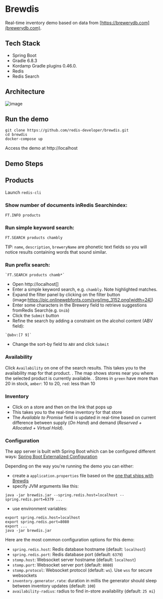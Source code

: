 # Brewdis


Real-time inventory demo based on data from [https://brewerydb.com](brewerydb.com).

## Tech Stack


- Spring Boot
- Gradle 6.8.3
- Kordamp Gradle plugins 0.46.0.
- Redis
- Redis Search



## Architecture

![image](https://raw.githubusercontent.com/redis-developer/brewdis/master/app/architecture.svg)





## Run the demo

```
git clone https://github.com/redis-developer/brewdis.git
cd brewdis
docker-compose up
```

Access the demo at http://localhost

## Demo Steps



## Products

Launch `redis-cli`

### Show number of documents inRedis Searchindex:

```
FT.INFO products
```

### Run simple keyword search:

```
FT.SEARCH products chambly
```

TIP: `name`, `description`, `breweryName` are phonetic text fields so you will notice results containing words that sound similar.

### Run prefix search:

```
`FT.SEARCH products chamb*`
```

- Open http://localhost[]
- Enter a simple keyword search, e.g. `chambly`. Note highlighted matches.
- Expand the filter panel by clicking on the filter button (image:https://pic.onlinewebfonts.com/svg/img_3152.png[width=24])
- Enter some characters in the Brewery field to retrieve suggestions fromRedis Search(e.g. `Unib`)
- Click the `Submit` button
- Refine the search by adding a constraint on the alcohol content (ABV field):

```
`@abv:[7 9]`
```
- Change the sort-by field to `ABV` and click `Submit`


### Availability

Click `Availability` on one of the search results. This takes you to the availability map for that product.
. The map shows stores near you where the selected product is currently available.
. Stores in `green` have more than 20 in stock, `amber`: 10 to 20, `red`: less than 10

### Inventory

- Click on a store and then on the link that pops up
- This takes you to the real-time inventory for that store
- The *Available to Promise* field is updated in real-time based on current difference between supply (*On Hand*) and demand (*Reserved + Allocated + Virtual Hold*).


### Configuration

The app server is built with Spring Boot which can be configured different ways: [Spring Boot Externalized Configuration](https://docs.spring.io/spring-boot/docs/2.2.x/reference/html/spring-boot-features.html#boot-features-external-config)

Depending on the way you're running the demo you can either:

- create a `application.properties` file based on the [one that ships with Brewdis](https://github.com/redis-developer/brewdis/blob/master/demo/brewdis-api/src/main/resources/application.properties)
- specify JVM arguments like this:


```
java -jar brewdis.jar --spring.redis.host=localhost --spring.redis.port=6379 ...
```

- use environment variables:


```
export spring.redis.host=localhost
export spring.redis.port=8080
export ...
java -jar brewdis.jar
```

Here are the most common configuration options for this demo:

- `spring.redis.host`: Redis database hostname (default: `localhost`)
- `spring.redis.port`: Redis database port (default: `6379`)
- `stomp.host`: Websocket server hostname (default: `localhost`)
- `stomp.port`: Websocket server port (default: `8080`)
- `stomp.protocol`: Websocket protocol (default: `ws`). Use `wss` for secure websockets
- `inventory.generator.rate`: duration in millis the generator should sleep between inventory updates (default: `100`)
- `availability-radius`: radius to find in-store availability (default: `25 mi`)
